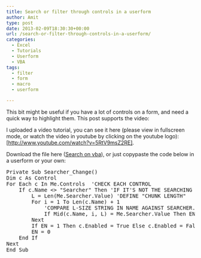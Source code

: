 ```yaml
---
title: Search or filter through controls in a userform
author: Amit
type: post
date: 2013-02-09T18:30:30+00:00
url: /search-or-filter-through-controls-in-a-userform/
categories:
  - Excel
  - Tutorials
  - Userform
  - VBA
tags:
  - filter
  - form
  - macro
  - userform

---
```

This bit might be useful if you have a lot of controls on a form, and need a quick way to highlight them. This post supports the video:

I uploaded a video tutorial, you can see it here (please view in fullscreen mode, or watch the video in youtube by clicking on the youtube logo):[http://www.youtube.com/watch?v=5RtV9msZ2RE].

Download the file here ([Search on vba][1]), or just copypaste the code below in a userform or your own:

<pre>Private Sub Searcher_Change()
Dim c As Control
For Each c In Me.Controls  'CHECK EACH CONTROL
    If c.Name &lt;&gt; "Searcher" Then 'IF IT'S NOT THE SEARCHING BOX
        L = Len(Me.Searcher.Value) 'DEFINE "CHUNK LENGTH"
        For i = 1 To Len(c.Name) + 1
            'COMPARE L-SIZE STRING IN NAME AGAINST SEARCHER.VALUE
            If Mid(c.Name, i, L) = Me.Searcher.Value Then EN = 1
        Next
        If EN = 1 Then c.Enabled = True Else c.Enabled = False
        EN = 0
    End If
Next
End Sub


</pre>

 [1]: http://amitkohli.com/wp-content/uploads/2013/02/Search-on-vba.xls "Download"